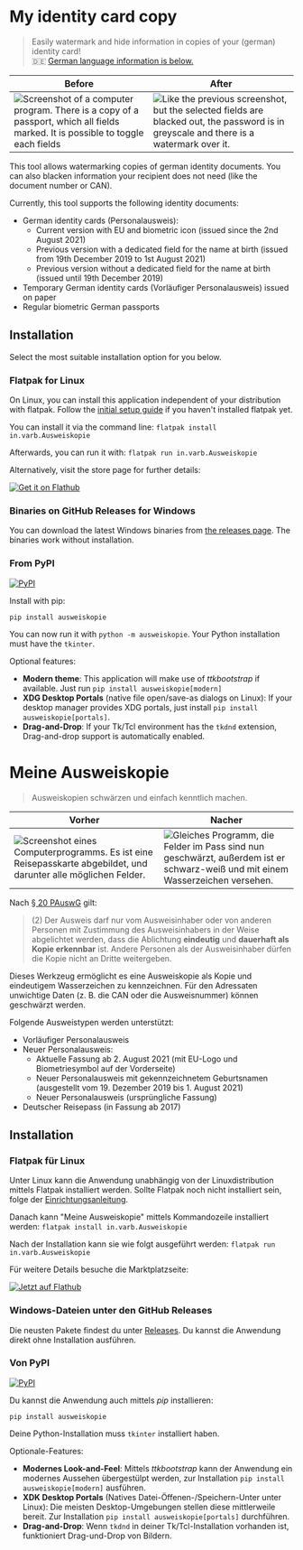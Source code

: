 # My identity card copy

> Easily watermark and hide information in copies of your (german) identity card!<br>
> 🇩🇪 [German language information is below.](#meine-ausweiskopie)

| Before                                                                                                                                                                                                               | After                                                                                                                                                                                                                      |
|----------------------------------------------------------------------------------------------------------------------------------------------------------------------------------------------------------------------|----------------------------------------------------------------------------------------------------------------------------------------------------------------------------------------------------------------------------|
| ![Screenshot of a computer program. There is a copy of a passport, which all fields marked. It is possible to toggle each fields](https://raw.githubusercontent.com/Varbin/ausweiskopie/trunk/doc/img_en_before.png) | ![Like the previous screenshot, but the selected fields are blacked out, the password is in greyscale and there is a watermark over it.](https://raw.githubusercontent.com/Varbin/ausweiskopie/trunk/doc/img_en_after.png) |

This tool allows watermarking copies of german identity documents.
You can also blacken information your recipient does not need (like the document number or CAN).

Currently, this tool supports the following identity documents:
- German identity cards (Personalausweis):
  - Current version with EU and biometric icon (issued since the 2nd August 2021)
  - Previous version with a dedicated field for the name at birth (issued from 19th December 2019 to 1st August 2021)
  - Previous version without a dedicated field for the name at birth (issued until 19th December 2019)
- Temporary German identity cards (Vorläufiger Personalausweis) issued on paper
- Regular biometric German passports 

## Installation

Select the most suitable installation option for you below.

### Flatpak for Linux

On Linux, you can install this application independent of your distribution with flatpak.
Follow the [initial setup guide](https://flathub.org/setup) if you haven't installed flatpak yet.

You can install it via the command line:
```flatpak install in.varb.Ausweiskopie```

Afterwards, you can run it with:
```flatpak run in.varb.Ausweiskopie```

Alternatively, visit the store page for further details:

[![Get it on Flathub](https://flathub.org/api/badge?locale=en)](https://flathub.org/apps/in.varb.Ausweiskopie)

### Binaries on GitHub Releases for Windows

You can download the latest Windows binaries from [the releases page](https://github.com/Varbin/Ausweiskopie/releases/latest/).
The binaries work without installation.

### From PyPI

[![PyPI](https://img.shields.io/badge/ausweiskopie-blue?style=for-the-badge&logo=pypi&label=PyPI&labelColor=white)](https://pypi.org/project/ausweiskopie)

Install with pip:

```pip install ausweiskopie```

You can now run it with `python -m ausweiskopie`.
Your Python installation must have the `tkinter`. 

Optional features:
 - **Modern theme**: This application will make use of _ttkbootstrap_ if available. Just run `pip install ausweiskopie[modern]`
 - **XDG Desktop Portals** (native file open/save-as dialogs on Linux): If your desktop manager provides XDG portals, just install `pip install ausweiskopie[portals]`.
 - **Drag-and-Drop**: If your Tk/Tcl environment has the `tkdnd` extension, Drag-and-drop support is automatically enabled.

# Meine Ausweiskopie

> Ausweiskopien schwärzen und einfach kenntlich machen.


| Vorher                                                                                                                                                                                               | Nacher                                                                                                                                                                                                             |
|------------------------------------------------------------------------------------------------------------------------------------------------------------------------------------------------------|--------------------------------------------------------------------------------------------------------------------------------------------------------------------------------------------------------------------|
| ![Screenshot eines Computerprogramms. Es ist eine Reisepasskarte abgebildet, und darunter alle möglichen Felder.](https://raw.githubusercontent.com/Varbin/ausweiskopie/trunk/doc/img_de_before.png) | ![Gleiches Programm, die Felder im Pass sind nun geschwärzt, außerdem ist er schwarz-weiß und mit einem Wasserzeichen versehen.](https://raw.githubusercontent.com/Varbin/ausweiskopie/trunk/doc/img_de_after.png) |

Nach [§&nbsp;20 PAuswG](https://www.gesetze-im-internet.de/pauswg/__20.html) gilt:

> (2) Der Ausweis darf nur vom Ausweisinhaber oder von anderen Personen mit Zustimmung des Ausweisinhabers in der Weise abgelichtet werden, dass die Ablichtung **eindeutig** und **dauerhaft als Kopie erkennbar** ist. Andere Personen als der Ausweisinhaber dürfen die Kopie nicht an Dritte weitergeben.

Dieses Werkzeug ermöglicht es eine Ausweiskopie als Kopie und eindeutigem Wasserzeichen zu kennzeichnen.
Für den Adressaten unwichtige Daten (z.&nbsp;B. die CAN oder die Ausweisnummer) können geschwärzt werden.

Folgende Ausweistypen werden unterstützt:
 - Vorläufiger Personalausweis
 - Neuer Personalausweis:
   - Aktuelle Fassung ab 2. August 2021 (mit EU-Logo und Biometriesymbol auf der Vorderseite)
   - Neuer Personalausweis mit gekennzeichnetem Geburtsnamen (ausgestellt vom 19. Dezember 2019 bis 1. August 2021)
   - Neuer Personalausweis (ursprüngliche Fassung)
 - Deutscher Reisepass (in Fassung ab 2017)

## Installation

### Flatpak für Linux

Unter Linux kann die Anwendung unabhängig von der Linuxdistribution mittels Flatpak installiert werden.
Sollte Flatpak noch nicht installiert sein, folge der [Einrichtungsanleitung](https://flathub.org/de/setup).

Danach kann "Meine Ausweiskopie" mittels Kommandozeile installiert werden:
```flatpak install in.varb.Ausweiskopie```

Nach der Installation kann sie wie folgt ausgeführt werden:
```flatpak run in.varb.Ausweiskopie```

Für weitere Details besuche die Marktplatzseite:

[![Jetzt auf Flathub](https://flathub.org/api/badge?locale=de)](https://flathub.org/apps/in.varb.Ausweiskopie)

### Windows-Dateien unter den GitHub Releases

Die neusten Pakete findest du unter [Releases](https://github.com/Varbin/Ausweiskopie/releases/latest/).
Du kannst die Anwendung direkt ohne Installation ausführen.

### Von PyPI

[![PyPI](https://img.shields.io/badge/ausweiskopie-blue?style=for-the-badge&logo=pypi&label=PyPI&labelColor=white)](https://pypi.org/project/ausweiskopie)

Du kannst die Anwendung auch mittels _pip_ installieren:
```
pip install ausweiskopie
```

Deine Python-Installation muss `tkinter` installiert haben.

Optionale-Features:
 - **Modernes Look-and-Feel**: Mittels *ttkbootstrap* kann der Anwendung ein modernes Aussehen übergestülpt werden, zur Installation `pip install ausweiskopie[modern]` ausführen.
 - **XDK Desktop Portals** (Natives Datei-Öffenen-/Speichern-Unter unter Linux): Die meisten Desktop-Umgebungen stellen diese mittlerweile bereit. Zur Installation `pip install ausweiskopie[portals]` durchführen.
 - **Drag-and-Drop**: Wenn `tkdnd` in deiner Tk/Tcl-Installation vorhanden ist, funktioniert Drag-und-Drop von Bildern.
